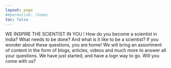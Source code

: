 ```yaml
---
layout: page
##permalink: /home/
toc: false
---
```

<h> WE INSPIRE THE SCIENTIST IN YOU ! </h>
 How do you become a scientist in India? What needs to be done?
 And what is it like to be a scientist? If you wonder about these questions, you are home!
 We will bring an assortment of content in the form of blogs, articles, videos and much more to answer all your questions.
 We have just started, and have a logn way to go. Will you come with us?
